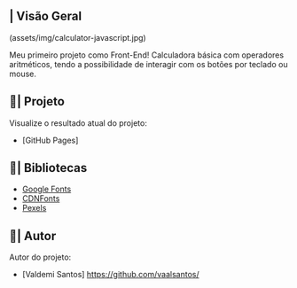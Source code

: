 ## | Visão Geral

(assets/img/calculator-javascript.jpg)

Meu primeiro projeto como Front-End! Calculadora básica com operadores aritméticos, tendo a possibilidade de interagir com os botões por teclado ou mouse.

## 🔎| Projeto
Visualize o resultado atual do projeto:

- [GitHub Pages]

## 🎯| Bibliotecas

- [Google Fonts](https://fonts.google.com/)
- [CDNFonts](https://www.cdnfonts.com/)
- [Pexels](https://www.pexels.com/pt-br/)

## 👥| Autor
Autor do projeto:

- [Valdemi Santos] https://github.com/vaalsantos/
